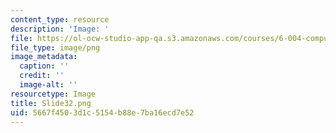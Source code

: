 ```yaml
---
content_type: resource
description: 'Image: '
file: https://ol-ocw-studio-app-qa.s3.amazonaws.com/courses/6-004-computation-structures-spring-2017/5667f4503d1c5154b88e7ba16ecd7e52_Slide32.png
file_type: image/png
image_metadata:
  caption: ''
  credit: ''
  image-alt: ''
resourcetype: Image
title: Slide32.png
uid: 5667f450-3d1c-5154-b88e-7ba16ecd7e52
---
```

